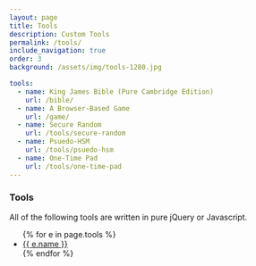 ```yaml
---
layout: page
title: Tools
description: Custom Tools
permalink: /tools/
include_navigation: true
order: 3
background: /assets/img/tools-1280.jpg

tools:
  - name: King James Bible (Pure Cambridge Edition)
    url: /bible/
  - name: A Browser-Based Game
    url: /game/
  - name: Secure Random
    url: /tools/secure-random
  - name: Psuedo-HSM
    url: /tools/psuedo-hsm
  - name: One-Time Pad
    url: /tools/one-time-pad
---
```


<h3>Tools</h3>
<p>All of the following tools are written in pure jQuery or Javascript.</p>
<ul>
{% for e in page.tools %}
  <li><a href="{{ e.url }}">{{ e.name }}</a></li>
{% endfor %}
</ul>